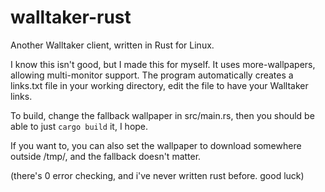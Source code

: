 # walltaker-rust
Another Walltaker client, written in Rust for Linux.

I know this isn't good, but I made this for myself. It uses more-wallpapers, allowing multi-monitor support.
The program automatically creates a links.txt file in your working directory, edit the file to have your Walltaker links.

To build, change the fallback wallpaper in src/main.rs, then you should be able to just `cargo build` it, I hope.

If you want to, you can also set the wallpaper to download somewhere outside /tmp/, and the fallback doesn't matter.

(there's 0 error checking, and i've never written rust before. good luck)
